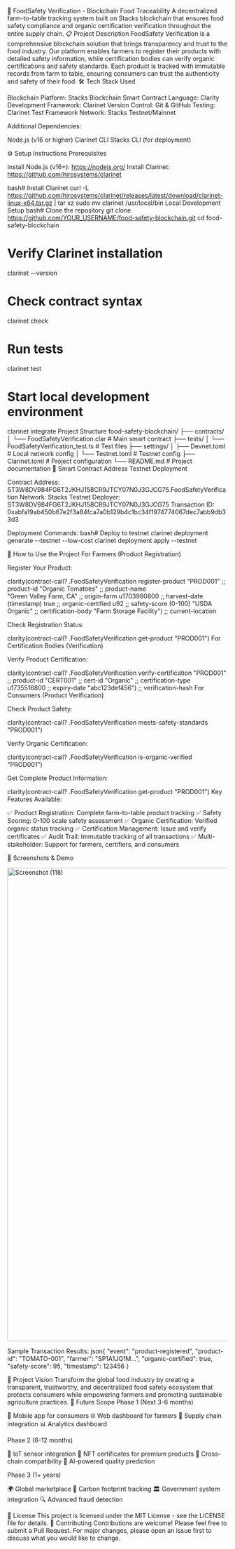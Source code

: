 🥬 FoodSafety Verification - Blockchain Food Traceability
A decentralized farm-to-table tracking system built on Stacks blockchain that ensures food safety compliance and organic certification verification throughout the entire supply chain.
📋 Project Description
FoodSafety Verification is a comprehensive blockchain solution that brings transparency and trust to the food industry. Our platform enables farmers to register their products with detailed safety information, while certification bodies can verify organic certifications and safety standards. Each product is tracked with immutable records from farm to table, ensuring consumers can trust the authenticity and safety of their food.
🛠️ Tech Stack Used

Blockchain Platform: Stacks Blockchain
Smart Contract Language: Clarity
Development Framework: Clarinet
Version Control: Git & GitHub
Testing: Clarinet Test Framework
Network: Stacks Testnet/Mainnet

Additional Dependencies:

Node.js (v16 or higher)
Clarinet CLI
Stacks CLI (for deployment)

⚙️ Setup Instructions
Prerequisites

Install Node.js (v16+): https://nodejs.org/
Install Clarinet: https://github.com/hirosystems/clarinet

bash# Install Clarinet
curl -L https://github.com/hirosystems/clarinet/releases/latest/download/clarinet-linux-x64.tar.gz | tar xz
sudo mv clarinet /usr/local/bin
Local Development Setup
bash# Clone the repository
git clone https://github.com/YOUR_USERNAME/food-safety-blockchain.git
cd food-safety-blockchain

# Verify Clarinet installation
clarinet --version

# Check contract syntax
clarinet check

# Run tests
clarinet test

# Start local development environment
clarinet integrate
Project Structure
food-safety-blockchain/
├── contracts/
│   └── FoodSafetyVerification.clar    # Main smart contract
├── tests/
│   └── FoodSafetyVerification_test.ts  # Test files
├── settings/
│   ├── Devnet.toml                     # Local network config
│   └── Testnet.toml                    # Testnet config
├── Clarinet.toml                       # Project configuration
└── README.md                           # Project documentation
🔗 Smart Contract Address
Testnet Deployment

Contract Address: ST3W8DV984FG6T2JKHJ158CR9JTCY07N0J3GJCG75.FoodSafetyVerification
Network: Stacks Testnet
Deployer: ST3W8DV984FG6T2JKHJ158CR9JTCY07N0J3GJCG75
Transaction ID: 0xabfa19ab450b67e2f3a84fca7a0b129b4c1bc34f1974774067dec7abb9db33d3

Deployment Commands:
bash# Deploy to testnet
clarinet deployment generate --testnet --low-cost
clarinet deployment apply --testnet

🚀 How to Use the Project
For Farmers (Product Registration)

Register Your Product:

clarity(contract-call? .FoodSafetyVerification register-product 
  "PROD001"                    ;; product-id
  "Organic Tomatoes"           ;; product-name  
  "Green Valley Farm, CA"      ;; origin-farm
  u1703980800                  ;; harvest-date (timestamp)
  true                         ;; organic-certified
  u92                          ;; safety-score (0-100)
  "USDA Organic"              ;; certification-body
  "Farm Storage Facility")     ;; current-location

Check Registration Status:

clarity(contract-call? .FoodSafetyVerification get-product "PROD001")
For Certification Bodies (Verification)

Verify Product Certification:

clarity(contract-call? .FoodSafetyVerification verify-certification
  "PROD001"                    ;; product-id
  "CERT001"                    ;; cert-id
  "Organic"                    ;; certification-type
  u1735516800                  ;; expiry-date
  "abc123def456")              ;; verification-hash
For Consumers (Product Verification)

Check Product Safety:

clarity(contract-call? .FoodSafetyVerification meets-safety-standards "PROD001")

Verify Organic Certification:

clarity(contract-call? .FoodSafetyVerification is-organic-verified "PROD001")

Get Complete Product Information:

clarity(contract-call? .FoodSafetyVerification get-product "PROD001")
Key Features Available:

✅ Product Registration: Complete farm-to-table product tracking
✅ Safety Scoring: 0-100 scale safety assessment
✅ Organic Certification: Verified organic status tracking
✅ Certification Management: Issue and verify certificates
✅ Audit Trail: Immutable tracking of all transactions
✅ Multi-stakeholder: Support for farmers, certifiers, and consumers

📸 Screenshots & Demo

<img width="1920" height="1080" alt="Screenshot (118)" src="https://github.com/user-attachments/assets/694ca919-9cea-413b-999e-8e14ac3c124c" />




Sample Transaction Results:
json{
  "event": "product-registered",
  "product-id": "TOMATO-001",
  "farmer": "SP1A1JQ1M...",
  "organic-certified": true,
  "safety-score": 95,
  "timestamp": 123456
}


🎯 Project Vision
Transform the global food industry by creating a transparent, trustworthy, and decentralized food safety ecosystem that protects consumers while empowering farmers and promoting sustainable agriculture practices.
🔮 Future Scope
Phase 1 (Next 3-6 months)

📱 Mobile app for consumers
🌐 Web dashboard for farmers
🔗 Supply chain integration
📊 Analytics dashboard

Phase 2 (6-12 months)

🤖 IoT sensor integration
🎯 NFT certificates for premium products
🔄 Cross-chain compatibility
🧠 AI-powered quality prediction

Phase 3 (1+ years)

🌍 Global marketplace
🌱 Carbon footprint tracking
🏛️ Government system integration
🔍 Advanced fraud detection

📄 License
This project is licensed under the MIT License - see the LICENSE file for details.
🤝 Contributing
Contributions are welcome! Please feel free to submit a Pull Request. For major changes, please open an issue first to discuss what you would like to change.




